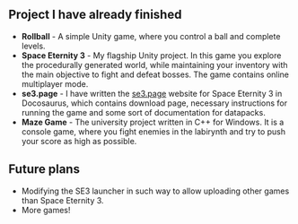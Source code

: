 ## Project I have already finished
- **Rollball** - A simple Unity game, where you control a ball and complete levels.
- **Space Eternity 3** - My flagship Unity project. In this game you explore the procedurally generated world, while maintaining your inventory with the main objective to fight and defeat bosses. The game contains online multiplayer mode.
- **se3.page** - I have written the [se3.page](https://se3.page/) website for Space Eternity 3 in Docosaurus, which contains download page, necessary instructions for running the game and some sort of documentation for datapacks.
- **Maze Game** - The university project written in C++ for Windows. It is a console game, where you fight enemies in the labirynth and try to push your score as high as possible.

## Future plans
- Modifying the SE3 launcher in such way to allow uploading other games than Space Eternity 3.
- More games!

